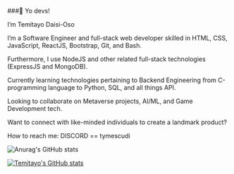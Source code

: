 ###👋 Yo devs!

I’m Temitayo Daisi-Oso

I’m a Software Engineer and full-stack web developer skilled in HTML, CSS, JavaScript, ReactJS, Bootstrap, Git, and Bash.

Furthermore, I use NodeJS and other related full-stack technologies (ExpressJS and MongoDB).

Currently learning technologies pertaining to Backend Engineering from C-programming language to Python, SQL, and all things API. 

Looking to collaborate on Metaverse projects, AI/ML, and Game Development tech. 

Want to connect with like-minded individuals to create a landmark product?

How to reach me: DISCORD == tymescudi

![Anurag's GitHub stats](https://github-readme-stats.vercel.app/api?username=NairaMescudi&hide=contribs,prs)

[![Temitayo's GitHub stats](https://github-readme-stats.vercel.app/api?username=NairaMescudi)](https://github.com/anuraghazra/github-readme-stats)

<!---
NairaMescudi/NairaMescudi is a ✨ special ✨ repository because its `README.md` (this file) appears on your GitHub profile.
You can click the Preview link to take a look at your changes.
--->
